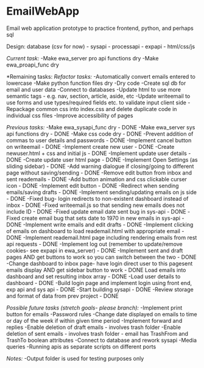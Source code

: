 # EmailWebApp
Email web application prototype to practice frontend, python, and perhaps sql

Design:
database (csv for now) - sysapi - processapi - expapi - html/css/js

*Current task:*
-Make ewa_server pro api functions dry
-Make ewa_proapi_func dry

*Remaining tasks: *Refactor tasks:*
-Automatically convert emails entered to lowercase
-Make python function files dry
-Dry code
-Create sql db for email and user data
-Connect to databases
-Update html to use more semantic tags - e.g. nav, section, article, aside, etc
-Update writeemail to use forms and use types/required fields etc. to validate input client side
-Repackage common css into index.css and delete duplicate code in individual css files
-Improve accessibility of pages

*Previous tasks:*
-Make ewa_sysapi_func dry - DONE
-Make ewa_server sys api functions dry - DONE
-Make css code dry - DONE
-Prevent addition of commas to user details and passwords - DONE
-Implement cancel button on writeemail - DONE
-Implement create new user - DONE
-Create newuser.html + css and initial js - DONE
-Implement update user details - DONE
-Create update user html page - DONE
-Implement Open Settings (as sliding sidebar) - DONE
-Add warning dialogue if closing/going to different page without saving/sending - DONE
-Remove edit button from inbox and sent reademails - DONE
-Add button animation and css clickable curser icon - DONE
-Implement edit button - DONE
-Redirect when sending emails/saving drafts - DONE
-Implement sending/updating emails on js side - DONE
-Fixed bug- login redirects to non-existent dashboard instead of inbox - DONE
-Fixed writeemail.js so that sending new emails does not include ID - DONE
-Fixed update email date sent bug in sys-api - DONE
-Fixed create email bug that sets date to 1970 in new emails in sys-api - DONE
-Implement write emails and edit drafts - DONE
-Implement clicking of emails on dashboard to load reademail.html with appropriate email - DONE
-Implement reademail.html page including rendering emails from rest api requests - DONE
-Implement log out (remember to update/remove cookies- see expapi in ewa_server) - DONE
-Implement sent and draft pages AND get buttons to work so you can switch between the two - DONE
-Change dashboard to inbox page- have login direct user to this pagesent emails display AND get sidebar button to work - DONE
Load emails into dashboard and set resulting inbox array - DONE
-Load user details to dashboard - DONE
-Build login page and implement login using front end, exp api and sys api - DONE
-Start building sysapi - DONE
-Review storage and format of data from prev project - DONE

*Possible future tasks (stretch goals- please branch):*
-Implement print button for emails
-Password rules
-Change date displayed on emails to time or day of the week if within given time period
-Implement forward and replies
-Enable deletion of draft emails - involves trash folder
-Enable deletion of sent emails - involves trash folder - email has TrashFrom and TrashTo boolean attributes
-Connect to database and rework sysapi
-Media queries
-Running apis as separate scripts on different ports

*Notes:*
-Output folder is used for testing purposes only